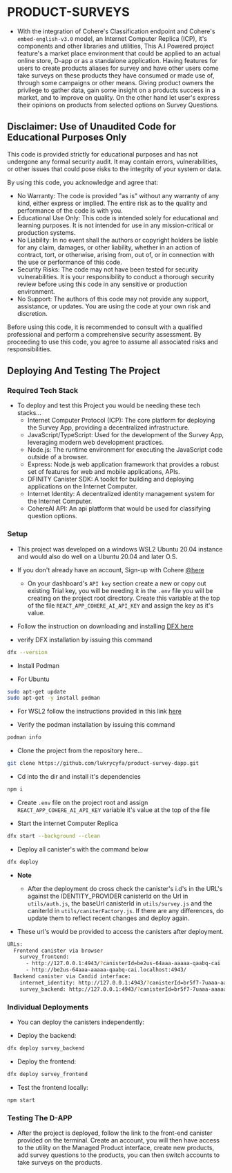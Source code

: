 # **PRODUCT-SURVEYS**
- With the integration of Cohere's Classification endpoint and Cohere's `embed-english-v3.0` model, an Internet Computer Replica (ICP), it's components and other libraries and utilities, This A.I Powered project feature's a market place environment that could be applied to an actual online store, D-app or as a standalone application. Having features for users to create products aliases for survey and have other users come take surveys on these products they have consumed or made use of, through some campaigns or other means. Giving product owners the privilege to gather data, gain some insight on a products success in a market, and to improve on quality. On the other hand let user's express their opinions on products from selected options on Survey Questions.

## **Disclaimer: Use of Unaudited Code for Educational Purposes Only**
This code is provided strictly for educational purposes and has not undergone any formal security audit. 
It may contain errors, vulnerabilities, or other issues that could pose risks to the integrity of your system or data.

By using this code, you acknowledge and agree that:
- No Warranty: The code is provided "as is" without any warranty of any kind, either express or implied. The entire risk as to the quality and performance of the code is with you.
- Educational Use Only: This code is intended solely for educational and learning purposes. It is not intended for use in any mission-critical or production systems.
- No Liability: In no event shall the authors or copyright holders be liable for any claim, damages, or other liability, whether in an action of contract, tort, or otherwise, arising from, out of, or in connection with the use or performance of this code.
- Security Risks: The code may not have been tested for security vulnerabilities. It is your responsibility to conduct a thorough security review before using this code in any sensitive or production environment.
- No Support: The authors of this code may not provide any support, assistance, or updates. You are using the code at your own risk and discretion.

Before using this code, it is recommended to consult with a qualified professional and perform a comprehensive security assessment. By proceeding to use this code, you agree to assume all associated risks and responsibilities.


## **Deploying And Testing The Project**


### **Required Tech Stack**

- To deploy and test this Project you would be needing these tech stacks...
    - Internet Computer Protocol (ICP): The core platform for deploying the Survey App, providing a decentralized infrastructure.
    - JavaScript/TypeScript: Used for the development of the Survey App, leveraging modern web development practices.
    - Node.js: The runtime environment for executing the JavaScript code outside of a browser.
    - Express: Node.js web application framework that provides a robust set of features for web and mobile applications, APIs.
    - DFINITY Canister SDK: A toolkit for building and deploying applications on the Internet Computer.
    - Internet Identity: A decentralized identity management system for the Internet Computer.
    - CohereAI API: An api platform that would be used for classifying question options.

### **Setup**

- This project was developed on a windows WSL2 Ubuntu 20.04 instance and would also do well on a Ubuntu 20.04 and later O.S.

- If you don't already have an account, Sign-up with Cohere [@here](https://cohere.com)
    - On your dashboard's `API key` section create a new or copy out existing Trial key, you will be needing it in the `.env` file you will be creating on the project root directory. Create this variable at the top of the file `REACT_APP_COHERE_AI_API_KEY` and assign the key as it's value.

- Follow the instruction on downloading and installing [DFX here](https://internetcomputer.org/docs/current/developer-docs/setup/install#installing-the-ic-sdk-1) 

- verify DFX installation by issuing this command
```bash
dfx --version
```

- Install Podman

- For Ubuntu
```bash
sudo apt-get update
sudo apt-get -y install podman
```
- For WSL2 follow the instructions provided in this link [here](https://gist.github.com/nikAizuddin/1c1822bd32b3c449433d0f81f796b71d)

- Verify the podman installation by issuing this command
```bash
podman info
```

- Clone the project from the repository here...
```bash
git clone https://github.com/lukrycyfa/product-survey-dapp.git
```

- Cd into the dir and install it's dependencies
```bash 
npm i
```
- Create `.env` file on the project root and assign `REACT_APP_COHERE_AI_API_KEY` variable it's value at the top of the file

- Start the internet Computer Replica
```bash
dfx start --background --clean
```

- Deploy all canister's with the command below
```bash
dfx deploy
```

- **Note**
    - After the deployment do cross check the canister's i.d's in the URL's against the  IDENTITY_PROVIDER canisterId on the Url in `utils/auth.js`, the baseUrl canisterId in `utils/survey.js` and the caniterId in `utils/caniterFactory.js`. If there are any differences, do update them to reflect recent changes and deploy again. 

- These url's would be provided to access the canisters after deployment.
```bash
URLs:
  Frontend canister via browser
    survey_frontend:
      - http://127.0.0.1:4943/?canisterId=be2us-64aaa-aaaaa-qaabq-cai
      - http://be2us-64aaa-aaaaa-qaabq-cai.localhost:4943/
  Backend canister via Candid interface:
    internet_identity: http://127.0.0.1:4943/?canisterId=br5f7-7uaaa-aaaaa-qaaca-cai&id=bkyz2-fmaaa-aaaaa-qaaaq-cai
    survey_backend: http://127.0.0.1:4943/?canisterId=br5f7-7uaaa-aaaaa-qaaca-cai&id=bd3sg-teaaa-aaaaa-qaaba-cai
```

### **Individual Deployments**

- You can deploy the canisters independently:

- Deploy the backend:

```bash
dfx deploy survey_backend
```

- Deploy the frontend:

```bash
dfx deploy survey_frontend
```

- Test the frontend locally:

```bash
npm start
```
### **Testing The D-APP**
- After the project is deployed, follow the link to the front-end canister provided on the terminal. Create an account, you will then have access to the utility on the Managed Product interface, create new products, add survey questions to the products, you can then switch accounts to take surveys on the products. 
